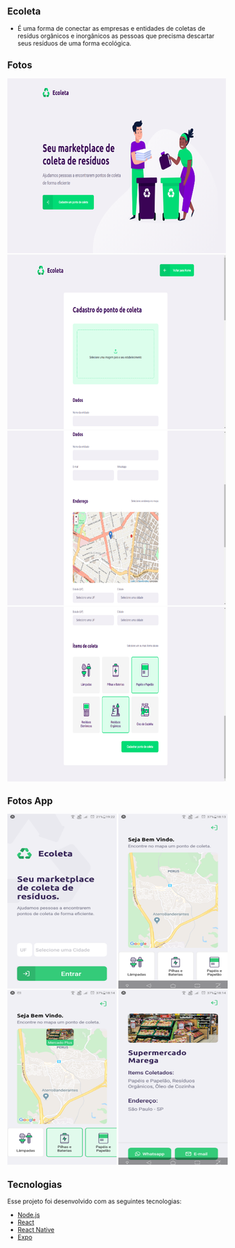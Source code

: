 ## Ecoleta
- É uma forma de conectar as empresas e entidades de coletas de resídus orgânicos e inorgânicos as pessoas que precisma descartar seus resíduos de uma forma ecológica.

## Fotos

<div>
  <img src="https://github.com/Fabriciocruzc/Ecoleta/blob/master/imgs/CadatroHome.png" width="500" height="400"/>
  <img src="https://github.com/Fabriciocruzc/Ecoleta/blob/master/imgs/Cad1.png" width="500" height="400"/>
  <img src="https://github.com/Fabriciocruzc/Ecoleta/blob/master/imgs/cad2.png" width="500" height="400" />
  <img src="https://github.com/Fabriciocruzc/Ecoleta/blob/master/imgs/cad3.png" width="500" height="400" />
</div>

## Fotos App

<div>
  <img src="https://github.com/Fabriciocruzc/Ecoleta/blob/master/imgs/AppHome.png" width="250" height="400"/>
  <img src="https://github.com/Fabriciocruzc/Ecoleta/blob/master/imgs/AppBemVindo.png" width="250" height="400"/>
  <br>
  <img src="https://github.com/Fabriciocruzc/Ecoleta/blob/master/imgs/AppBemVindo2.png" width="250" height="400" />
  <img src="https://github.com/Fabriciocruzc/Ecoleta/blob/master/imgs/Contato.png" width="250" height="400" />
</div>

## Tecnologias
Esse projeto foi desenvolvido com as seguintes tecnologias:

- [Node.js](https://nodejs.org/en/)
- [React](https://reactjs.org)
- [React Native](https://facebook.github.io/react-native/)
- [Expo](https://expo.io/)
